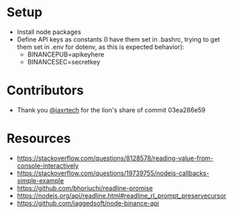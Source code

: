 # Setup
* Install node packages
* Define API keys as constants (I have them set in .bashrc, trying to get them set in .env for dotenv, as this is expected behavior):
  * BINANCEPUB=apikeyhere
  * BINANCESEC=secretkey

# Contributors
* Thank you [@jaxrtech](https://github.com/jaxrtech) for the lion's share of commit 03ea286e59

# Resources
* https://stackoverflow.com/questions/8128578/reading-value-from-console-interactively
* https://stackoverflow.com/questions/19739755/nodejs-callbacks-simple-example
* https://github.com/bhoriuchi/readline-promise
* https://nodejs.org/api/readline.html#readline_rl_prompt_preservecursor
* https://github.com/jaggedsoft/node-binance-api
